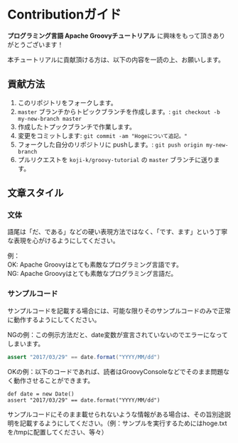 # Contributionガイド

**プログラミング言語 Apache Groovyチュートリアル** に興味をもって頂きありがとうございます！

本チュートリアルに貢献頂ける方は、以下の内容を一読の上、お願いします。


## 貢献方法

1. このリポジトリをフォークします。
1. `master` ブランチからトピックブランチを作成します。: `git checkout -b my-new-branch master`
1. 作成したトプックブランチで作業します。
1. 変更をコミットします: `git commit -am "Hogeについて追記。"`
1. フォークした自分のリポジトリに pushします。: `git push origin my-new-branch`
1. プルリクエストを `koji-k/groovy-tutorial` の `master` ブランチに送ります。

## 文章スタイル

### 文体
語尾は「だ、である」などの硬い表現方法ではなく、「です、ます」という丁寧な表現を心がけるようにしてください。

例：  
OK: Apache Groovyはとても素敵なプログラミング言語です。  
NG: Apache Groovyはとても素敵なプログラミング言語だ。

### サンプルコード
サンプルコードを記載する場合には、可能な限りそのサンプルコードのみで正常に動作するようにしてください。

NGの例：この例示方法だと、date変数が宣言されていないのでエラーになってしまいます。

```groovy
assert "2017/03/29" == date.format("YYYY/MM/dd")
```

OKの例：以下のコードであれば、読者はGroovyConsoleなどでそのまま問題なく動作させることができます。

```
def date = new Date()
assert "2017/03/29" == date.format("YYYY/MM/dd")
```

サンプルコードにそのまま載せられないような情報がある場合は、その旨別途説明を記載するようにしてください。（例：サンプルを実行するためにはhoge.txtを/tmpに配置してください、等々）

